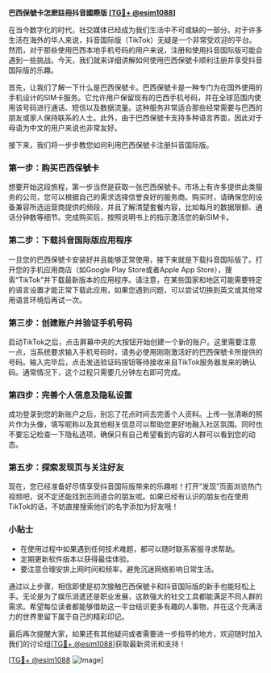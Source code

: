 **巴西保號卡怎麽註冊抖音國際版 [[TG💪+ @esim1088](https://t.me/s/esim1088)]**

在当今数字化的时代，社交媒体已经成为我们生活中不可或缺的一部分。对于许多生活在海外的华人来说，抖音国际版（TikTok）无疑是一个非常受欢迎的平台。然而，对于那些使用巴西本地手机号码的用户来说，注册和使用抖音国际版可能会遇到一些挑战。今天，我们就来详细讲解如何使用巴西保號卡顺利注册并享受抖音国际版的乐趣。

首先，让我们了解一下什么是巴西保號卡。巴西保號卡是一种专门为在国外使用的手机设计的SIM卡服务。它允许用户保留现有的巴西手机号码，并在全球范围内使用该号码进行通话、短信以及数据流量。这种服务非常适合那些经常需要与巴西的朋友或家人保持联系的人士。此外，由于巴西保號卡支持多种语言界面，因此对于母语为中文的用户来说也非常友好。

接下来，我们将一步步教您如何利用巴西保號卡注册抖音国际版。

### 第一步：购买巴西保號卡

想要开始这段旅程，第一步当然是获取一张巴西保號卡。市场上有许多提供此类服务的公司，您可以根据自己的需求选择信誉良好的服务商。购买时，请确保您的设备兼容所选运营商提供的频段，并且了解清楚套餐内容，比如每月的数据限额、通话分钟数等细节。完成购买后，按照说明书上的指示激活您的新SIM卡。

### 第二步：下载抖音国际版应用程序

一旦您的巴西保號卡安装好并且能够正常使用，接下来就是下载抖音国际版了。打开您的手机应用商店（如Google Play Store或者Apple App Store），搜索“TikTok”并下载最新版本的应用程序。请注意，在某些国家和地区可能需要特定的语言设置才能正常下载此应用，如果您遇到问题，可以尝试切换到英文或其他常用语言环境后再试一次。

### 第三步：创建账户并验证手机号码

启动TikTok之后，点击屏幕中央的大按钮开始创建一个新的账户。这里需要注意一点，当系统要求输入手机号码时，请务必使用刚刚激活好的巴西保號卡所提供的号码。输入完毕后，点击发送验证码按钮等待接收来自TikTok服务器发来的确认码。通常情况下，这个过程只需要几分钟左右即可完成。

### 第四步：完善个人信息及隐私设置

成功登录到您的新账户之后，别忘了花点时间去完善个人资料。上传一张清晰的照片作为头像，填写昵称以及其他相关信息可以帮助您更好地融入社区氛围。同时也不要忘记检查一下隐私选项，确保只有自己希望看到内容的人群可以看到您的动态。

### 第五步：探索发现页与关注好友

现在，您已经准备好尽情享受抖音国际版带来的乐趣啦！打开“发现”页面浏览热门视频吧，说不定还能找到志同道合的朋友呢。如果已经有认识的朋友也在使用TikTok的话，不妨直接搜索他们的名字添加为好友哦！

### 小贴士

- 在使用过程中如果遇到任何技术难题，都可以随时联系客服寻求帮助。
- 定期更新软件版本以获得最佳体验。
- 要注意合理安排上网时间和频率，避免沉迷网络影响日常生活。

通过以上步骤，相信即使是初次接触巴西保號卡和抖音国际版的新手也能轻松上手。无论是为了娱乐消遣还是职业发展，这款强大的社交工具都能满足不同人群的需求。希望每位读者都能够借助这一平台结识更多有趣的人事物，并在这个充满活力的世界里留下属于自己的精彩印记。

最后再次提醒大家，如果还有其他疑问或者需要进一步指导的地方，欢迎随时加入我们的讨论组[[TG💪+ @esim1088](https://t.me/s/esim1088)]获取最新资讯和支持！

[[TG💪+ @esim1088](https://t.me/s/esim1088) ![Image](https://i.postimg.cc/4NQfJmqS/Snipaste-2025-05-13-00-14-12.png)]